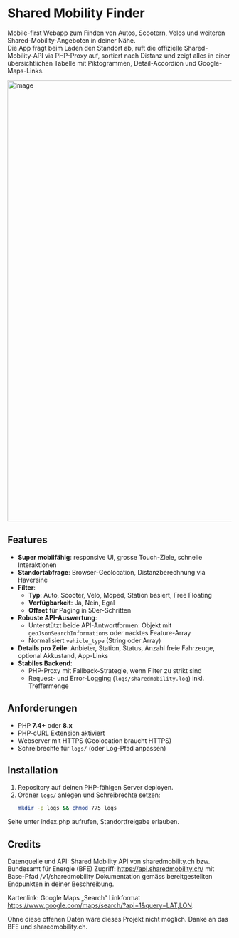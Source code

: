 # Shared Mobility Finder

Mobile-first Webapp zum Finden von Autos, Scootern, Velos und weiteren Shared-Mobility-Angeboten in deiner Nähe.  
Die App fragt beim Laden den Standort ab, ruft die offizielle Shared-Mobility-API via PHP-Proxy auf, sortiert nach Distanz und zeigt alles in einer übersichtlichen Tabelle mit Piktogrammen, Detail-Accordion und Google-Maps-Links.

<img width="1535" height="990" alt="image" src="https://github.com/user-attachments/assets/f891e44e-f7c1-427b-8c35-6f1c745aa423" />


## Features

- **Super mobilfähig**: responsive UI, grosse Touch-Ziele, schnelle Interaktionen
- **Standortabfrage**: Browser-Geolocation, Distanzberechnung via Haversine
- **Filter**:
  - **Typ**: Auto, Scooter, Velo, Moped, Station basiert, Free Floating
  - **Verfügbarkeit**: Ja, Nein, Egal
  - **Offset** für Paging in 50er-Schritten
- **Robuste API-Auswertung**:
  - Unterstützt beide API-Antwortformen: Objekt mit `geoJsonSearchInformations` oder nacktes Feature-Array
  - Normalisiert `vehicle_type` (String oder Array)
- **Details pro Zeile**: Anbieter, Station, Status, Anzahl freie Fahrzeuge, optional Akkustand, App-Links
- **Stabiles Backend**:
  - PHP-Proxy mit Fallback-Strategie, wenn Filter zu strikt sind
  - Request- und Error-Logging (`logs/sharedmobility.log`) inkl. Treffermenge

## Anforderungen

- PHP **7.4+** oder **8.x**
- PHP-cURL Extension aktiviert
- Webserver mit HTTPS (Geolocation braucht HTTPS)
- Schreibrechte für `logs/` (oder Log-Pfad anpassen)

## Installation

1. Repository auf deinen PHP-fähigen Server deployen.
2. Ordner `logs/` anlegen und Schreibrechte setzen:
   ```bash
   mkdir -p logs && chmod 775 logs
Seite unter index.php aufrufen, Standortfreigabe erlauben.

## Credits
Datenquelle und API: Shared Mobility API von sharedmobility.ch bzw. Bundesamt für Energie (BFE)
Zugriff: https://api.sharedmobility.ch/ mit Base-Pfad /v1/sharedmobility
Dokumentation gemäss bereitgestellten Endpunkten in deiner Beschreibung.

Kartenlink: Google Maps „Search“ Linkformat https://www.google.com/maps/search/?api=1&query=LAT,LON.

Ohne diese offenen Daten wäre dieses Projekt nicht möglich. Danke an das BFE und sharedmobility.ch.

